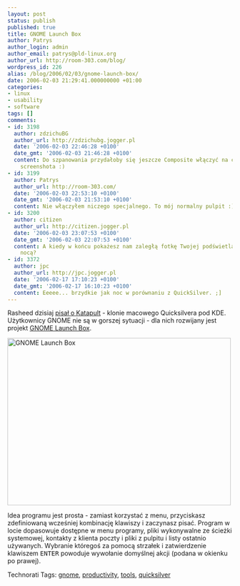 ```yaml
---
layout: post
status: publish
published: true
title: GNOME Launch Box
author: Patrys
author_login: admin
author_email: patrys@pld-linux.org
author_url: http://room-303.com/blog/
wordpress_id: 226
alias: /blog/2006/02/03/gnome-launch-box/
date: 2006-02-03 21:29:41.000000000 +01:00
categories:
- linux
- usability
- software
tags: []
comments:
- id: 3198
  author: zdzichuBG
  author_url: http://zdzichubg.jogger.pl
  date: '2006-02-03 22:46:28 +0100'
  date_gmt: '2006-02-03 21:46:28 +0100'
  content: Do szpanowania przydałoby się jeszcze Composite włączyć na czas robienia
    screenshota :)
- id: 3199
  author: Patrys
  author_url: http://room-303.com/
  date: '2006-02-03 22:53:10 +0100'
  date_gmt: '2006-02-03 21:53:10 +0100'
  content: Nie włączyłem niczego specjalnego. To mój normalny pulpit :)
- id: 3200
  author: citizen
  author_url: http://citizen.jogger.pl
  date: '2006-02-03 23:07:53 +0100'
  date_gmt: '2006-02-03 22:07:53 +0100'
  content: A kiedy w końcu pokażesz nam zaległą fotkę Twojej podświetlanej klawiaturki,
    nocą?
- id: 3372
  author: jpc
  author_url: http://jpc.jogger.pl
  date: '2006-02-17 17:10:23 +0100'
  date_gmt: '2006-02-17 16:10:23 +0100'
  content: Eeeee... brzydkie jak noc w porównaniu z QuickSilver. ;]
---
```

<p>Rasheed dzisiaj <a href="http://mklimek.org/2006/02/03/katapult">pisał o Katapult</a> - klonie macowego Quicksilvera pod KDE. Użytkownicy GNOME nie są w gorszej sytuacji - dla nich rozwijany jest projekt <a href="http://developer.imendio.com/wiki/GNOME_Launch_Box">GNOME Launch Box</a>.</p>

<p class="strip"><a href="http://www.flickr.com/photos/90175672@N00/95039078/" title="Photo Sharing"><img src="http://static.flickr.com/36/95039078_4d497ff985.jpg" width="500" height="375" alt="GNOME Launch Box" /></a></p>

<p>Idea programu jest prosta - zamiast korzystać z menu, przyciskasz zdefiniowaną wcześniej kombinację klawiszy i zaczynasz pisać. Program w locie dopasowuje dostępne w menu programy, pliki wykonywalne ze ścieżki systemowej, kontakty z klienta poczty i pliki z pulpitu i listy ostatnio używanych. Wybranie któregoś za pomocą strzałek i zatwierdzenie klawiszem <kbd>ENTER</kbd> powoduje wywołanie domyślnej akcji (podana w okienku po prawej).</p>

Technorati Tags: <a href="http://technorati.com/tag/gnome" rel="tag">gnome</a>, <a href="http://technorati.com/tag/productivity" rel="tag">productivity</a>, <a href="http://technorati.com/tag/tools" rel="tag">tools</a>, <a href="http://technorati.com/tag/quicksilver" rel="tag">quicksilver</a>
